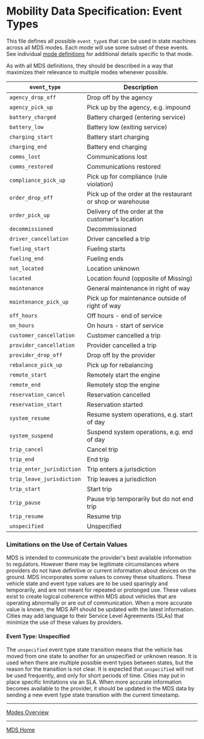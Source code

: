 # Mobility Data Specification: **Event Types**

This file defines all possible `event_type`s that can be used in state machines across all MDS modes. Each mode will use some subset of these events. See individual [mode definitions](/modes#list-of-supported-modes) for additional details specific to that mode.

As with all MDS definitions, they should be described in a way that maximizes their relevance to multiple modes whenever possible.

| `event_type`          | Description |
|---------------------- | ------------|
| `agency_drop_off`     | Drop off by the agency |
| `agency_pick_up`      | Pick up by the agency, e.g. impound |
| `battery_charged`     | Battery charged (entering service) |
| `battery_low`         | Battery low (exiting service) |
| `charging_start`      | Battery start charging |
| `charging_end`        | Battery end charging |
| `comms_lost`          | Communications lost |
| `comms_restored`      | Communications restored |
| `compliance_pick_up`  | Pick up for compliance (rule violation) |
| `order_drop_off`      | Pick up of the order at the restaurant or shop or warehouse |
| `order_pick_up`       | Delivery of the order at the customer's location |
| `decommissioned`      | Decommissioned |
| `driver_cancellation` | Driver cancelled a trip |
| `fueling_start`       | Fueling starts |
| `fueling_end`         | Fueling ends |
| `not_located`             | Location unknown |
| `located`             | Location found (opposite of Missing) |
| `maintenance`         | General maintenance in right of way |
| `maintenance_pick_up` | Pick up for maintenance outside of right of way |
| `off_hours`           | Off hours - end of service |
| `on_hours`            | On hours - start of service |
| `customer_cancellation` | Customer cancelled a trip |
| `provider_cancellation` | Provider cancelled a trip |
| `provider_drop_off`   | Drop off by the provider |
| `rebalance_pick_up`   | Pick up for rebalancing |
| `remote_start`        | Remotely start the engine |
| `remote_end`          | Remotely stop the engine |
| `reservation_cancel`  | Reservation cancelled |
| `reservation_start`   | Reservation started |
| `system_resume`       | Resume system operations, e.g. start of day |
| `system_suspend`      | Suspend system operations, e.g. end of day |
| `trip_cancel`         | Cancel trip |
| `trip_end`            | End trip |
| `trip_enter_jurisdiction` | Trip enters a jurisdiction |
| `trip_leave_jurisdiction` | Trip leaves a jurisdiction |
| `trip_start`          | Start trip |
| `trip_pause`          | Pause trip temporarily but do not end trip |
| `trip_resume`         | Resume trip |
| `unspecified`         | Unspecified |

### Limitations on the Use of Certain Values

MDS is intended to communicate the provider's best available information to regulators. However there may be legitimate circumstances where providers do not have definitive or current information about devices on the ground. MDS incorporates some values to convey these situations.  These vehicle state and event type values are to be used sparingly and temporarily, and are not meant for repeated or prolonged use. These values exist to create logical coherence within MDS about vehicles that are operating abnormally or are out of communication. When a more accurate value is known, the MDS API should be updated with the latest information. Cities may add language to their Service Level Agreements (SLAs) that minimize the use of these values by providers. 

#### Event Type: Unspecified

The `unspecified` event type state transition means that the vehicle has moved from one state to another for an unspecified or unknown reason. It is used when there are multiple possible event types between states, but the reason for the transition is not clear. It is expected that `unspecified` will not be used frequently, and only for short periods of time. Cities may put in place specific limitations via an SLA. When more accurate information becomes available to the provider, it should be updated in the MDS data by sending a new event type state transition with the current timestamp.

---

[Modes Overview][modes]

---

[MDS Home][home]

[home]: /README.md
[modes]: /modes/README.md
